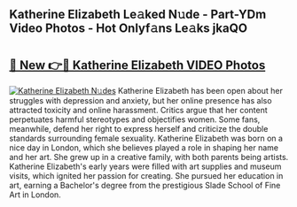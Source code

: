## Katherine Elizabeth Le𝚊ked N𝚞de - Part-YDm Video Photos - Hot Onlyf𝚊ns Le𝚊ks jkaQO

# <h2><a href="http://ab62086.deff.icu/?id=Katherine+Elizabeth">🔗 New 👉🔴 Katherine Elizabeth VIDEO Photos</a></h2>

[![Katherine Elizabeth N𝚞des](https://i.imgur.com/rIISA9y.gif)](http://ab62086.deff.icu/?id=Katherine+Elizabeth)
Katherine Elizabeth has been open about her struggles with depression and anxiety, but her online presence has also attracted toxicity and online harassment. Critics argue that her content perpetuates harmful stereotypes and objectifies women. Some fans, meanwhile, defend her right to express herself and criticize the double standards surrounding female sexuality. Katherine Elizabeth was born on a nice day in London, which she believes played a role in shaping her name and her art. She grew up in a creative family, with both parents being artists. Katherine Elizabeth's early years were filled with art supplies and museum visits, which ignited her passion for creating. She pursued her education in art, earning a Bachelor's degree from the prestigious Slade School of Fine Art in London.
